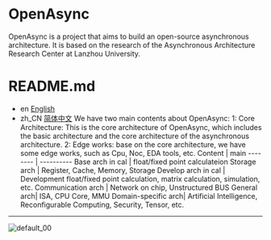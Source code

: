 # OpenAsync
OpenAsync is a project that aims to build an open-source asynchronous architecture. It is based on the research of the Asynchronous Architecture Research Center at Lanzhou University. 
# README.md
- en [English](README.md)
- zh_CN [简体中文](readme/README.zh_CN.md)
We have two main contents about OpenAsync:
1: Core Architecture: This is the core architecture of OpenAsync, which includes the basic architecture and the core architecture of the asynchronous architecture.
2: Edge works: base on the core architecture, we have some edge works, such as Cpu, Noc, EDA tools, etc.
Content     | main
-------- | ----------
Base arch in cal  | float/fixed point calculateion
Storage arch | Register, Cache, Memory, Storage
Develop arch in cal  | Development float/fixed point calculation, matrix calculation, simulation, etc.
Communication arch | Network on chip, Unstructured BUS 
General arch| ISA, CPU Core, MMU
Domain-specific arch| Artificial Intelligence, Reconfigurable Computing, Security, Tensor, etc. 
---
![default_00](https://github.com/user-attachments/assets/d53d5ab1-6fe2-4e7d-8409-e571a2ddfc22)
